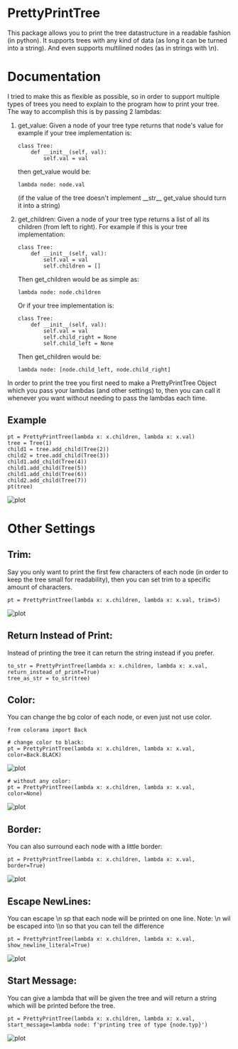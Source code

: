 # PrettyPrintTree

This package allows you to print the tree datastructure in a readable fashion (in python).
It supports trees with any kind of data (as long it can be turned into a string).
And even supports multilined nodes (as in strings with \n).

# Documentation

I tried to make this as flexible as possible, so in order to support multiple types of trees
you need to explain to the program how to print your tree. The way to accomplish this is by passing 2 lambdas:
1)  get_value: Given a node of your tree type returns that node's value
    for example if your tree implementation is:
    ```
    class Tree:
        def __init__(self, val):
            self.val = val
    ```
    then get_value would be: 
    ```
    lambda node: node.val
    ```
    (if the value of the tree doesn't implement \_\_str\_\_ get_value should turn it into a string)

2)  get_children: Given a node of your tree type returns a list of all its children (from left to right).
    For example if this is your tree implementation:
    ```
    class Tree:
        def __init__(self, val):
            self.val = val
            self.children = []
    ```
    Then get_children would be as simple as: 
    ```
    lambda node: node.children
    ```
    Or if your tree implementation is:
    ```
    class Tree:
        def __init__(self, val):
            self.val = val
            self.child_right = None
            self.child_left = None
    ```
    Then get_children would be: 
    ```
    lambda node: [node.child_left, node.child_right]
    ```


In order to print the tree you first need to make a PrettyPrintTree Object which you pass your lambdas (and other settings) to,
then you can call it whenever you want without needing to pass the lambdas each time.

## Example

```
pt = PrettyPrintTree(lambda x: x.children, lambda x: x.val)
tree = Tree(1)
child1 = tree.add_child(Tree(2))
child2 = tree.add_child(Tree(3))
child1.add_child(Tree(4))
child1.add_child(Tree(5))
child1.add_child(Tree(6))
child2.add_child(Tree(7))
pt(tree)
```
![plot](https://github.com/AharonSambol/PrettyPrintTree/tree/master/ExampleImages/one_to_seven.JPG)

# Other Settings

## Trim:
Say you only want to print the first few characters of each node (in order to keep the tree small for readability),
then you can set trim to a specific amount of characters.

```
pt = PrettyPrintTree(lambda x: x.children, lambda x: x.val, trim=5)
```
![plot](https://github.com/AharonSambol/PrettyPrintTree/tree/master/ExampleImages/trim.JPG)


## Return Instead of Print:
Instead of printing the tree it can return the string instead if you prefer.

```
to_str = PrettyPrintTree(lambda x: x.children, lambda x: x.val, return_instead_of_print=True)
tree_as_str = to_str(tree)
```

## Color:
You can change the bg color of each node, or even just not use color.

```
from colorama import Back

# change color to black:
pt = PrettyPrintTree(lambda x: x.children, lambda x: x.val, color=Back.BLACK)
```
![plot](https://github.com/AharonSambol/PrettyPrintTree/tree/master/ExampleImages/black.JPG)
```
# without any color:
pt = PrettyPrintTree(lambda x: x.children, lambda x: x.val, color=None)
```
![plot](https://github.com/AharonSambol/PrettyPrintTree/tree/master/ExampleImages/no_color.JPG)


## Border:
You can also surround each node with a little border:
```
pt = PrettyPrintTree(lambda x: x.children, lambda x: x.val, border=True)
```
![plot](https://github.com/AharonSambol/PrettyPrintTree/tree/master/ExampleImages/border.JPG)


## Escape NewLines:
You can escape \n sp that each node will be printed on one line.
Note: \\n wil be escaped into \\\\n so that you can tell the difference
```
pt = PrettyPrintTree(lambda x: x.children, lambda x: x.val, show_newline_literal=True)
```
![plot](https://github.com/AharonSambol/PrettyPrintTree/tree/master/ExampleImages/new_line.JPG)


## Start Message:
You can give a lambda that will be given the tree and will return a string which will be printed before the tree.
```
pt = PrettyPrintTree(lambda x: x.children, lambda x: x.val, start_message=lambda node: f'printing tree of type {node.typ}')
```
![plot](https://github.com/AharonSambol/PrettyPrintTree/tree/master/ExampleImages/msg.JPG)

